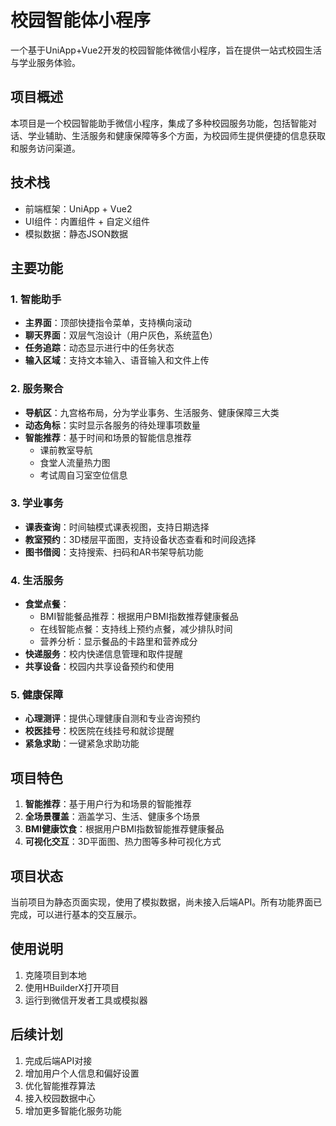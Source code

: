 # 校园智能体小程序

一个基于UniApp+Vue2开发的校园智能体微信小程序，旨在提供一站式校园生活与学业服务体验。

## 项目概述

本项目是一个校园智能助手微信小程序，集成了多种校园服务功能，包括智能对话、学业辅助、生活服务和健康保障等多个方面，为校园师生提供便捷的信息获取和服务访问渠道。

## 技术栈

- 前端框架：UniApp + Vue2
- UI组件：内置组件 + 自定义组件
- 模拟数据：静态JSON数据

## 主要功能

### 1. 智能助手

- **主界面**：顶部快捷指令菜单，支持横向滚动
- **聊天界面**：双层气泡设计（用户灰色，系统蓝色）
- **任务追踪**：动态显示进行中的任务状态
- **输入区域**：支持文本输入、语音输入和文件上传

### 2. 服务聚合

- **导航区**：九宫格布局，分为学业事务、生活服务、健康保障三大类
- **动态角标**：实时显示各服务的待处理事项数量
- **智能推荐**：基于时间和场景的智能信息推荐
  - 课前教室导航
  - 食堂人流量热力图
  - 考试周自习室空位信息

### 3. 学业事务

- **课表查询**：时间轴模式课表视图，支持日期选择
- **教室预约**：3D楼层平面图，支持设备状态查看和时间段选择
- **图书借阅**：支持搜索、扫码和AR书架导航功能

### 4. 生活服务

- **食堂点餐**：
  - BMI智能餐品推荐：根据用户BMI指数推荐健康餐品
  - 在线智能点餐：支持线上预约点餐，减少排队时间
  - 营养分析：显示餐品的卡路里和营养成分
- **快递服务**：校内快递信息管理和取件提醒
- **共享设备**：校园内共享设备预约和使用

### 5. 健康保障

- **心理测评**：提供心理健康自测和专业咨询预约
- **校医挂号**：校医院在线挂号和就诊提醒
- **紧急求助**：一键紧急求助功能

## 项目特色

1. **智能推荐**：基于用户行为和场景的智能推荐
2. **全场景覆盖**：涵盖学习、生活、健康多个场景
3. **BMI健康饮食**：根据用户BMI指数智能推荐健康餐品
4. **可视化交互**：3D平面图、热力图等多种可视化方式

## 项目状态

当前项目为静态页面实现，使用了模拟数据，尚未接入后端API。所有功能界面已完成，可以进行基本的交互展示。

## 使用说明

1. 克隆项目到本地
2. 使用HBuilderX打开项目
3. 运行到微信开发者工具或模拟器

## 后续计划

1. 完成后端API对接
2. 增加用户个人信息和偏好设置
3. 优化智能推荐算法
4. 接入校园数据中心
5. 增加更多智能化服务功能 